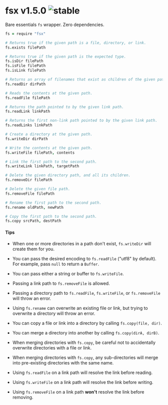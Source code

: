 
# fsx v1.5.0 ![stable](https://img.shields.io/badge/stability-stable-4EBA0F.svg?style=flat)

Bare essentials `fs` wrapper. Zero dependencies.

```coffee
fs = require "fsx"

# Returns true if the given path is a file, directory, or link.
fs.exists filePath

# Returns true if the given path is the expected type.
fs.isDir filePath
fs.isFile filePath
fs.isLink filePath

# Returns an array of filenames that exist as children of the given path.
fs.readDir dirPath

# Reads the contents at the given path.
fs.readFile filePath

# Returns the path pointed to by the given link path.
fs.readLink linkPath

# Returns the first non-link path pointed to by the given link path.
fs.readLinks linkPath

# Create a directory at the given path.
fs.writeDir dirPath

# Write the contents at the given path.
fs.writeFile filePath, contents

# Link the first path to the second path.
fs.writeLink linkPath, targetPath

# Delete the given directory path, and all its children.
fs.removeDir filePath

# Delete the given file path.
fs.removeFile filePath

# Rename the first path to the second path.
fs.rename oldPath, newPath

# Copy the first path to the second path.
fs.copy srcPath, destPath
```

#### Tips

- When one or more directories in a path don't exist, `fs.writeDir` will create them for you.

- You can pass the desired encoding to `fs.readFile` ("utf8" by default). For example, pass `null` to return a `Buffer`.

- You can pass either a string or buffer to `fs.writeFile`.

- Passing a link path to `fs.removeFile` is allowed.

- Passing a directory path to `fs.readFile`, `fs.writeFile`, or `fs.removeFile` will throw an error.

- Using `fs.rename` can overwrite an existing file or link, but trying to overwrite a directory will throw an error.

- You can copy a file or link into a directory by calling `fs.copy(file, dir)`.

- You can merge a directory into another by calling `fs.copy(dirA, dirB)`.

- When merging directories with `fs.copy`, be careful not to accidentally overwrite directories with a file or link.

- When merging directories with `fs.copy`, any sub-directories will merge into pre-existing directories with the same name.

- Using `fs.readFile` on a link path will resolve the link before reading.

- Using `fs.writeFile` on a link path will resolve the link before writing.

- Using `fs.removeFile` on a link path **won't** resolve the link before removing.

